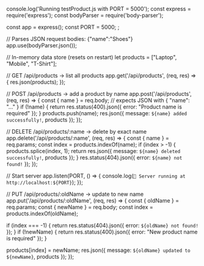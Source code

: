 console.log('Running testProduct.js with PORT = 5000');
const express = require('express');
const bodyParser = require('body-parser');

const app = express();
const PORT = 5000;
;

// Parses JSON request bodies: {"name":"Shoes"}
app.use(bodyParser.json());

// In-memory data store (resets on restart)
let products = ["Laptop", "Mobile", "T-Shirt"];

// GET /api/products -> list all products
app.get('/api/products', (req, res) => {
  res.json(products);
});

// POST /api/products -> add a product by name
app.post('/api/products', (req, res) => {
  const { name } = req.body;             // expects JSON with { "name": "..." }
  if (!name) {
    return res.status(400).json({ error: "Product name is required" });
  }
  products.push(name);
  res.json({ message: `${name} added successfully!`, products });
});

// DELETE /api/products/:name -> delete by exact name
app.delete('/api/products/:name', (req, res) => {
  const { name } = req.params;
  const index = products.indexOf(name);
  if (index > -1) {
    products.splice(index, 1);
    return res.json({ message: `${name} deleted successfully!`, products });
  }
  res.status(404).json({ error: `${name} not found!` });
});

// Start server
app.listen(PORT, () => {
  console.log(`🚀 Server running at http://localhost:${PORT}`);
});


// PUT /api/products/:oldName -> update to new name
app.put('/api/products/:oldName', (req, res) => {
  const { oldName } = req.params;
  const { newName } = req.body;
  const index = products.indexOf(oldName);

  if (index === -1) {
    return res.status(404).json({ error: `${oldName} not found!` });
  }
  if (!newName) {
    return res.status(400).json({ error: "New product name is required" });
  }

  products[index] = newName;
  res.json({ message: `${oldName} updated to ${newName}`, products });
});

